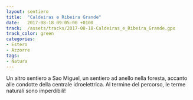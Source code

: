 ```yaml
---
layout: sentiero
title:  "Caldeiras e Ribeira Grande"
date:   2017-08-18 09:05:00 +0100
track:  /assets/tracks/2017-08-18-Caldeiras_e_Ribeira_Grande.gpx
track_color: green
categories:
- Estero
- Azzorre
tags:
- Natura
---
```


Un altro sentiero a Sao Miguel, un sentiero ad anello nella foresta, accanto alle condotte della centrale idroelettrica. 
Al termine del percorso, le terme naturali sono imperdibili!